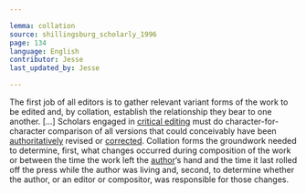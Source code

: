 ```yaml
---

lemma: collation
source: shillingsburg_scholarly_1996
page: 134
language: English
contributor: Jesse
last_updated_by: Jesse

---
```


The first job of all editors is to gather relevant variant forms of the work to be edited and, by collation, establish the relationship they bear to one another. […]
Scholars engaged in [critical editing](editingCritical.html) must do character-for-character comparison of all versions that could conceivably have been [authoritatively](authoritative.html) revised or [corrected](correction.html). Collation forms the groundwork needed to determine, first, what changes occurred during composition of the work or between the time the work left the [author](author.html)‘s hand and the time it last rolled off the press while the author was living and, second, to determine whether the author, or an editor or compositor, was responsible for those changes.
